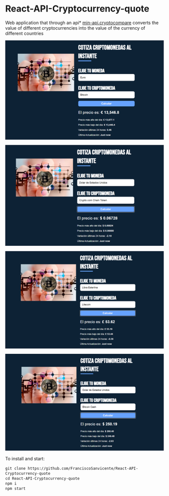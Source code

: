 # React-API-Cryptocurrency-quote
Web application that through an api* [min-api.cryptocompare](https://min-api.cryptocompare.com//)  converts the value of different cryptocurrencies into the value of the currency of different countries

![](https://github.com/FranciscoSanvicente/React-API-Cryptocurrency-quote/blob/main/Docs/Captura.PNG)

![](https://github.com/FranciscoSanvicente/React-API-Cryptocurrency-quote/blob/main/Docs/Captura2.PNG)

![](https://github.com/FranciscoSanvicente/React-API-Cryptocurrency-quote/blob/main/Docs/Captura3.PNG)

![](https://github.com/FranciscoSanvicente/React-API-Cryptocurrency-quote/blob/main/Docs/Captura4.PNG)

To install and start:
```
git clone https://github.com/FranciscoSanvicente/React-API-Cryptocurrency-quote
cd React-API-Cryptocurrency-quote
npm i
npm start
```
